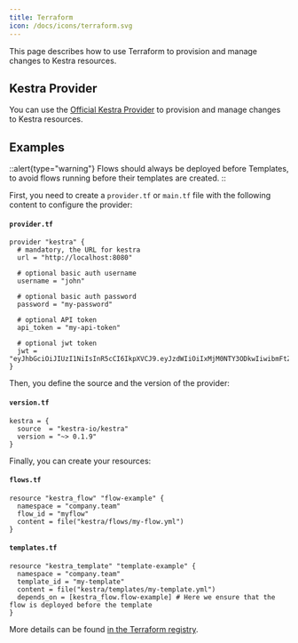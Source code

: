 ```yaml
---
title: Terraform
icon: /docs/icons/terraform.svg
---
```


This page describes how to use Terraform to provision and manage changes to Kestra resources.

## Kestra Provider

You can use the [Official Kestra Provider](https://registry.terraform.io/providers/kestra-io/kestra/latest) to provision and manage changes to Kestra resources.

## Examples

::alert{type="warning"}
Flows should always be deployed before Templates, to avoid flows running before their templates are created.
::

First, you need to create a `provider.tf` or `main.tf` file with the following content to configure the provider:

#### **`provider.tf`**
```hcl
provider "kestra" {
  # mandatory, the URL for kestra
  url = "http://localhost:8080"

  # optional basic auth username
  username = "john"

  # optional basic auth password
  password = "my-password"

  # optional API token
  api_token = "my-api-token"

  # optional jwt token
  jwt = "eyJhbGciOiJIUzI1NiIsInR5cCI6IkpXVCJ9.eyJzdWIiOiIxMjM0NTY3ODkwIiwibmFtZSI6Iktlc3RyYS5pbyIsImlhdCI6MTUxNjIzOTAyMn0.hm2VKztDJP7CUsI69Th6Y5NLEQrXx7OErLXay55GD5U"
}
```

Then, you define the source and the version of the provider:

#### **`version.tf`**
```hcl
kestra = {
  source  = "kestra-io/kestra"
  version = "~> 0.1.9"
}
```

Finally, you can create your resources:

#### **`flows.tf`**
```hcl
resource "kestra_flow" "flow-example" {
  namespace = "company.team"
  flow_id = "myflow"
  content = file("kestra/flows/my-flow.yml")
}
```

#### **`templates.tf`**
```hcl
resource "kestra_template" "template-example" {
  namespace = "company.team"
  template_id = "my-template"
  content = file("kestra/templates/my-template.yml")
  depends_on = [kestra_flow.flow-example] # Here we ensure that the flow is deployed before the template
}
```

More details can be found [in the Terraform registry](https://registry.terraform.io/providers/kestra-io/kestra/latest/docs).
